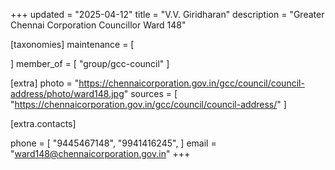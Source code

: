 +++
updated = "2025-04-12"
title = "V.V. Giridharan"
description = "Greater Chennai Corporation Councillor Ward 148"

[taxonomies]
maintenance = [

]
member_of = [
    "group/gcc-council"
]

[extra]
photo = "https://chennaicorporation.gov.in/gcc/council/council-address/photo/ward148.jpg"
sources = [
    "https://chennaicorporation.gov.in/gcc/council/council-address/"
]

[extra.contacts]

phone = [
    "9445467148",
    "9941416245",
    ]
email = "ward148@chennaicorporation.gov.in"
+++